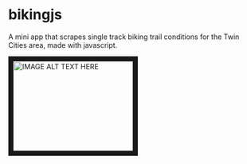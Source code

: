 bikingjs
========

A mini app that scrapes single track biking trail conditions for the Twin Cities area, made with javascript.


<a onclick="console.log(234)"><img src="http://img.youtube.com/vi/YOUTUBE_VIDfEO_ID_HERE/0.jpg" 
alt="IMAGE ALT TEXT HERE" width="240" height="180" border="10" /></a>
